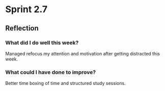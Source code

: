 # Sprint 2.7
## Reflection

### What did I do well this week?
Managed refocus my attention and motivation after getting distracted this week.
### What could I have done to improve?
Better time boxing of time and structured study sessions.
